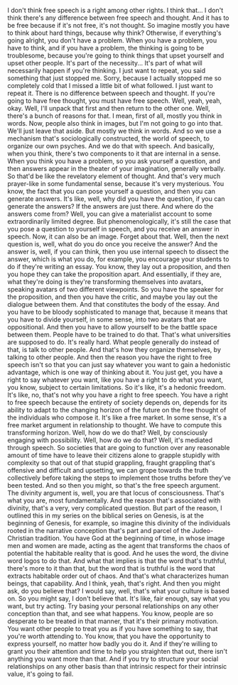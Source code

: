  I don't think free speech is a right among other rights. I think that... I don't think there's any difference between free speech and thought. And it has to be free because if it's not free, it's not thought. So imagine mostly you have to think about hard things, because why think? Otherwise, if everything's going alright, you don't have a problem. When you have a problem, you have to think, and if you have a problem, the thinking is going to be troublesome, because you're going to think things that upset yourself and upset other people. It's part of the necessity... It's part of what will necessarily happen if you're thinking. I just want to repeat, you said something that just stopped me. Sorry, because I actually stopped me so completely cold that I missed a little bit of what followed. I just want to repeat it. There is no difference between speech and thought. If you're going to have free thought, you must have free speech. Well, yeah, yeah, okay. Well, I'll unpack that first and then return to the other one. Well, there's a bunch of reasons for that. I mean, first of all, mostly you think in words. Now, people also think in images, but I'm not going to go into that. We'll just leave that aside. But mostly we think in words. And so we use a mechanism that's sociologically constructed, the world of speech, to organize our own psyches. And we do that with speech. And basically, when you think, there's two components to it that are internal in a sense. When you think you have a problem, so you ask yourself a question, and then answers appear in the theater of your imagination, generally verbally. So that'd be like the revelatory element of thought. And that's very much prayer-like in some fundamental sense, because it's very mysterious. You know, the fact that you can pose yourself a question, and then you can generate answers. It's like, well, why did you have the question, if you can generate the answers? If the answers are just there. And where do the answers come from? Well, you can give a materialist account to some extraordinarily limited degree. But phenomenologically, it's still the case that you pose a question to yourself in speech, and you receive an answer in speech. Now, it can also be an image. Forget about that. Well, then the next question is, well, what do you do once you receive the answer? And the answer is, well, if you can think, then you use internal speech to dissect the answer, which is what you do, for example, you encourage your students to do if they're writing an essay. You know, they lay out a proposition, and then you hope they can take the proposition apart. And essentially, if they are, what they're doing is they're transforming themselves into avatars, speaking avatars of two different viewpoints. So you have the speaker for the proposition, and then you have the critic, and maybe you lay out the dialogue between them. And that constitutes the body of the essay. And you have to be bloody sophisticated to manage that, because it means that you have to divide yourself, in some sense, into two avatars that are oppositional. And then you have to allow yourself to be the battle space between them. People have to be trained to do that. That's what universities are supposed to do. It's really hard. What people generally do instead of that, is talk to other people. And that's how they organize themselves, by talking to other people. And then the reason you have the right to free speech isn't so that you can just say whatever you want to gain a hedonistic advantage, which is one way of thinking about it. You just get, you have a right to say whatever you want, like you have a right to do what you want, you know, subject to certain limitations. So it's like, it's a hedonic freedom. It's like, no, that's not why you have a right to free speech. You have a right to free speech because the entirety of society depends on, depends for its ability to adapt to the changing horizon of the future on the free thought of the individuals who compose it. It's like a free market. In some sense, it's a free market argument in relationship to thought. We have to compute this transforming horizon. Well, how do we do that? Well, by consciously engaging with possibility. Well, how do we do that? Well, it's mediated through speech. So societies that are going to function over any reasonable amount of time have to leave their citizens alone to grapple stupidly with complexity so that out of that stupid grappling, fraught grappling that's offensive and difficult and upsetting, we can grope towards the truth collectively before taking the steps to implement those truths before they've been tested. And so then you might, so that's the free speech argument. The divinity argument is, well, you are that locus of consciousness. That's what you are, most fundamentally. And the reason that's associated with divinity, that's a very, very complicated question. But part of the reason, I outlined this in my series on the biblical series on Genesis, is at the beginning of Genesis, for example, so imagine this divinity of the individuals rooted in the narrative conception that's part and parcel of the Judeo-Christian tradition. You have God at the beginning of time, in whose image men and women are made, acting as the agent that transforms the chaos of potential the habitable reality that is good. And he uses the word, the divine word logos to do that. And what that implies is that the word that's truthful, there's more to it than that, but the word that is truthful is the word that extracts habitable order out of chaos. And that's what characterizes human beings, that capability. And I think, yeah, that's right. And then you might ask, do you believe that? I would say, well, that's what your culture is based on. So you might say, I don't believe that. It's like, fair enough, say what you want, but try acting. Try basing your personal relationships on any other conception than that, and see what happens. You know, people are so desperate to be treated in that manner, that it's their primary motivation. You want other people to treat you as if you have something to say, that you're worth attending to. You know, that you have the opportunity to express yourself, no matter how badly you do it. And if they're willing to grant you their attention and time to help you straighten that out, there isn't anything you want more than that. And if you try to structure your social relationships on any other basis than that intrinsic respect for their intrinsic value, it's going to fail.